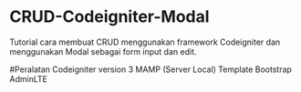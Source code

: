 # CRUD-Codeigniter-Modal
Tutorial cara membuat CRUD menggunakan framework Codeigniter dan menggunakan Modal sebagai form input dan edit.


#Peralatan
Codeigniter version 3
MAMP (Server Local)
Template Bootstrap AdminLTE



